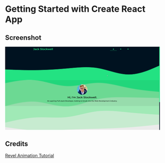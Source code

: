 # Getting Started with Create React App

## Screenshot

![Screenshot of portfolio website](./SCREENSHOT.png)

## Credits

[Revel Animation Tutorial](https://www.youtube.com/watch?v=hjbxaYTMhy0&list=LL&index=2)